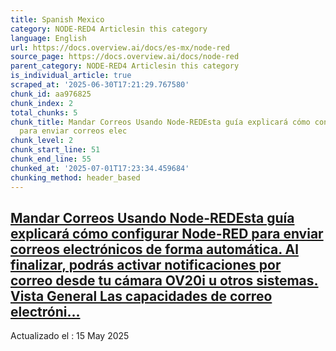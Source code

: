 ```yaml
---
title: Spanish Mexico
category: NODE-RED4 Articlesin this category
language: English
url: https://docs.overview.ai/docs/es-mx/node-red
source_page: https://docs.overview.ai/docs/node-red
parent_category: NODE-RED4 Articlesin this category
is_individual_article: true
scraped_at: '2025-06-30T17:21:29.767580'
chunk_id: aa976825
chunk_index: 2
total_chunks: 5
chunk_title: Mandar Correos Usando Node-REDEsta guía explicará cómo configurar Node-RED
  para enviar correos elec
chunk_level: 2
chunk_start_line: 51
chunk_end_line: 55
chunked_at: '2025-07-01T17:23:34.459684'
chunking_method: header_based
---
```


## [Mandar Correos Usando Node-REDEsta guía explicará cómo configurar Node-RED para enviar correos electrónicos de forma automática. Al finalizar, podrás activar notificaciones por correo desde tu cámara OV20i u otros sistemas. Vista General Las capacidades de correo electróni...](/docs/es-mx/sending-email-with-node-red)

Actualizado el : 15 May 2025

